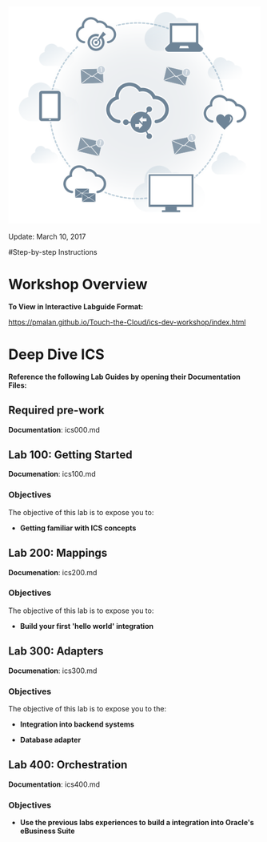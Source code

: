 ![](images/300/HeaderImage.png)  

Update: March 10, 2017


#Step-by-step Instructions

# Workshop Overview

**To View in Interactive Labguide Format:**  

https://pmalan.github.io/Touch-the-Cloud/ics-dev-workshop/index.html

# Deep Dive ICS

**Reference the following Lab Guides by opening their Documentation Files:**
## Required pre-work

**Documentation**: ics000.md

## Lab 100: Getting Started

**Documenation**: ics100.md

### Objectives
The objective of this lab is to expose you to:

- **Getting familiar with ICS concepts**

## Lab 200: Mappings

**Documenation**: ics200.md

### Objectives
The objective of this lab is to expose you to:

- **Build your first 'hello world' integration**


## Lab 300: Adapters

**Documenation**: ics300.md

### Objectives
The objective of this lab is to expose you to the:

- **Integration into backend systems**

- **Database adapter**

## Lab 400: Orchestration

**Documentation**: ics400.md

### Objectives

- **Use the previous labs experiences to build a integration into Oracle's eBusiness Suite**

